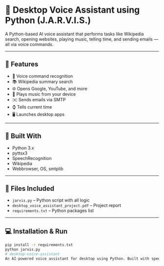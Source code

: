 # 🤖 Desktop Voice Assistant using Python (J.A.R.V.I.S.)

A Python-based AI voice assistant that performs tasks like Wikipedia search, opening websites, playing music, telling time, and sending emails — all via voice commands.

---

## 🚀 Features

- 🎤 Voice command recognition
- 📚 Wikipedia summary search
- 🌐 Opens Google, YouTube, and more
- 🎵 Plays music from your device
- ✉️ Sends emails via SMTP
- ⌚ Tells current time
- 🖥️ Launches desktop apps

---

## 🧰 Built With

- Python 3.x
- pyttsx3
- SpeechRecognition
- Wikipedia
- Webbrowser, OS, smtplib

---

## 📁 Files Included

- `jarvis.py` – Python script with all logic
- `desktop_voice_assistant_project.pdf` – Project report
- `requirements.txt` – Python packages list

---

## 💻 Installation & Run

```bash
pip install -r requirements.txt
python jarvis.py
# desktop-voice-assistant
An AI-powered voice assistant for desktop using Python. Built with speech recognition, pyttsx3, Wikipedia, and more.
